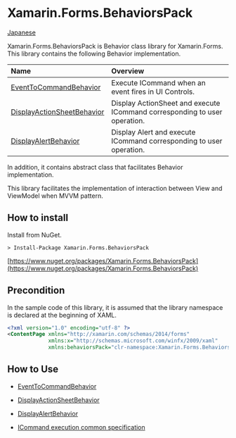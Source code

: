 # Xamarin.Forms.BehaviorsPack

[Japanese](README-ja.md)

Xamarin.Forms.BehaviorsPack is Behavior class library for Xamarin.Forms.  
This library contains the following Behavior implementation.  

|Name|Overview|
|:--|:--|
|[EventToCommandBehavior](docs/EventToCommandBehavior-ja.md)|Execute ICommand when an event fires in UI Controls.|
|[DisplayActionSheetBehavior](docs/DisplayActionSheetBehavior-ja.md)|Display ActionSheet and execute ICommand corresponding to user operation.|
|[DisplayAlertBehavior](doc/DisplayAlertBehavior-ja.md)|Display Alert and execute ICommand corresponding to user operation.|

In addition, it contains abstract class that facilitates Behavior implementation.  

This library facilitates the implementation of interaction between View and ViewModel when MVVM pattern.  

## How to install  

Install from NuGet.  

```
> Install-Package Xamarin.Forms.BehaviorsPack
```

[https://www.nuget.org/packages/Xamarin.Forms.BehaviorsPack](https://www.nuget.org/packages/Xamarin.Forms.BehaviorsPack)

## Precondition  

In the sample code of this library, it is assumed that the library namespace is declared at the beginning of XAML.  

```xml
<?xml version="1.0" encoding="utf-8" ?>
<ContentPage xmlns="http://xamarin.com/schemas/2014/forms"
             xmlns:x="http://schemas.microsoft.com/winfx/2009/xaml"
             xmlns:behaviorsPack="clr-namespace:Xamarin.Forms.BehaviorsPack;assembly=Xamarin.Forms.BehaviorsPack"
```

## How to Use  

* [EventToCommandBehavior](docs/EventToCommandBehavior.md)  
* [DisplayActionSheetBehavior](docs/DisplayActionSheetBehavior.md)  
* [DisplayAlertBehavior](doc/DisplayAlertBehavior.md)

* [ICommand execution common specification](CommandExecutionSpecifation.md)  